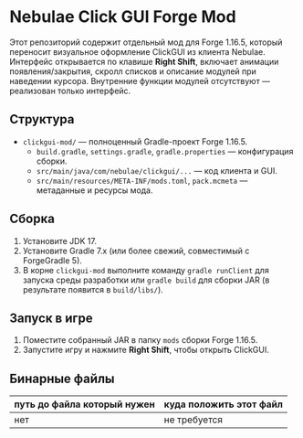 # Nebulae Click GUI Forge Mod

Этот репозиторий содержит отдельный мод для Forge 1.16.5, который переносит визуальное оформление ClickGUI из клиента Nebulae. Интерфейс открывается по клавише **Right Shift**, включает анимации появления/закрытия, скролл списков и описание модулей при наведении курсора. Внутренние функции модулей отсутствуют — реализован только интерфейс.

## Структура
- `clickgui-mod/` — полноценный Gradle-проект Forge 1.16.5.
  - `build.gradle`, `settings.gradle`, `gradle.properties` — конфигурация сборки.
  - `src/main/java/com/nebulae/clickgui/...` — код клиента и GUI.
  - `src/main/resources/META-INF/mods.toml`, `pack.mcmeta` — метаданные и ресурсы мода.

## Сборка
1. Установите JDK 17.
2. Установите Gradle 7.x (или более свежий, совместимый с ForgeGradle 5).
3. В корне `clickgui-mod` выполните команду `gradle runClient` для запуска среды разработки или `gradle build` для сборки JAR (в результате появится в `build/libs/`).

## Запуск в игре
1. Поместите собранный JAR в папку `mods` сборки Forge 1.16.5.
2. Запустите игру и нажмите **Right Shift**, чтобы открыть ClickGUI.

## Бинарные файлы
путь до файла который нужен | куда положить этот файл
--- | ---
нет | не требуется

